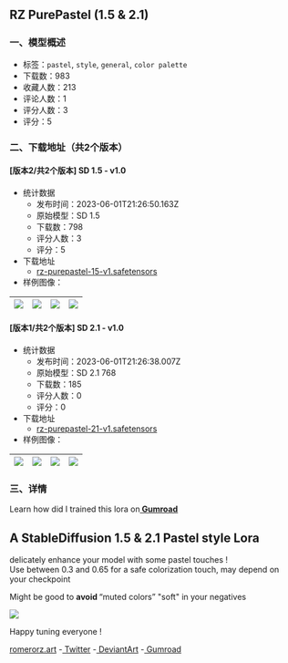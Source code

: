 ## RZ PurePastel (1.5 & 2.1)
### 一、模型概述

- 标签：`pastel`, `style`, `general`, `color palette`
- 下载数：983
- 收藏人数：213
- 评论人数：1
- 评分人数：3
- 评分：5

### 二、下载地址（共2个版本）

#### [版本2/共2个版本] SD 1.5 - v1.0

- 统计数据
  - 发布时间：2023-06-01T21:26:50.163Z
  - 原始模型：SD 1.5
  - 下载数：798
  - 评分人数：3
  - 评分：5
- 下载地址
  - [rz-purepastel-15-v1.safetensors](https://civitai.com/api/download/models/86966)
- 样例图像：

| <img src="https://image.civitai.com/xG1nkqKTMzGDvpLrqFT7WA/0e5cc979-dd17-46f2-aab4-5b24078aa1a1/width=450/997858.jpeg" /> | <img src="https://image.civitai.com/xG1nkqKTMzGDvpLrqFT7WA/46e4a2c3-02cf-4ffc-b033-6fca9288eb1e/width=450/997859.jpeg" /> | <img src="https://image.civitai.com/xG1nkqKTMzGDvpLrqFT7WA/07068881-d869-4509-acfb-0312a8652472/width=450/997857.jpeg" /> | <img src="https://image.civitai.com/xG1nkqKTMzGDvpLrqFT7WA/98c1ae12-5dbe-4dc0-a462-cd0baccaae05/width=450/997860.jpeg" /> |
| ---- | ---- | ---- | ---- |

#### [版本1/共2个版本] SD 2.1 - v1.0

- 统计数据
  - 发布时间：2023-06-01T21:26:38.007Z
  - 原始模型：SD 2.1 768
  - 下载数：185
  - 评分人数：0
  - 评分：0
- 下载地址
  - [rz-purepastel-21-v1.safetensors](https://civitai.com/api/download/models/87273)
- 样例图像：

| <img src="https://image.civitai.com/xG1nkqKTMzGDvpLrqFT7WA/36216901-f666-4434-aac9-bc850b703405/width=450/997900.jpeg" /> | <img src="https://image.civitai.com/xG1nkqKTMzGDvpLrqFT7WA/1e44cf83-c648-45f7-921f-5625d5266b78/width=450/997902.jpeg" /> | <img src="https://image.civitai.com/xG1nkqKTMzGDvpLrqFT7WA/b1868edd-9c91-464f-b39c-923c02f6bc4f/width=450/997903.jpeg" /> | <img src="https://image.civitai.com/xG1nkqKTMzGDvpLrqFT7WA/a44db6af-4932-442a-8b80-9837c9f8adcf/width=450/997904.jpeg" /> |
| ---- | ---- | ---- | ---- |


### 三、详情
<p>Learn how did I trained this lora on<a target="_blank" rel="ugc" href="https://romerorz.gumroad.com/l/lora-15-21-training-guide-purepastel"><strong> <u>Gumroad</u></strong></a></p><h2 id="heading-51"><strong>A StableDiffusion 1.5 &amp; 2.1 Pastel style Lora</strong></h2><p>delicately enhance your model with some pastel touches !<br />Use between 0.3 and 0.65 for a safe colorization touch, may depend on your checkpoint</p><p>Might be good to <strong>avoid </strong>“muted colors” "soft" in your negatives</p><img src="https://image.civitai.com/xG1nkqKTMzGDvpLrqFT7WA/6c17093f-e250-4d19-820b-86a636ebd5fa/width=525/6c17093f-e250-4d19-820b-86a636ebd5fa.jpeg" /><p>Happy tuning everyone !</p><p><a target="_blank" rel="ugc" href="http://romerorz.art">romerorz.art</a> -<a target="_blank" rel="ugc" href="https://twitter.com/romero_erzede"> Twitter</a> -<a target="_blank" rel="ugc" href="https://www.deviantart.com/romerorz"> DeviantArt</a> -<a target="_blank" rel="ugc" href="https://romerorz.gumroad.com/"> Gumroad</a></p>